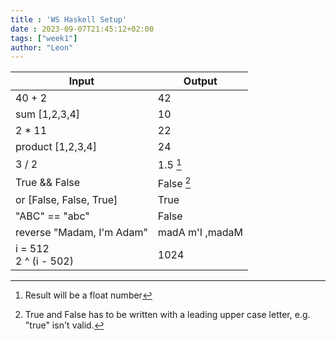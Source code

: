 ```yaml
---
title : 'WS Haskell Setup'
date : 2023-09-07T21:45:12+02:00
tags: ["week1"]
author: "Leon"
---
```


| Input                      | Output          |
|----------------------------|-----------------|
| 40 + 2                     | 42              |
| sum [1,2,3,4]              | 10              |
| 2 * 11                     | 22              |
| product [1,2,3,4]          | 24              |
| 3 / 2                      | 1.5 [^1]        |
| True && False              | False [^2]      |
| or [False, False, True]    | True            |
| "ABC" == "abc"             | False           |
| reverse "Madam, I'm Adam"  | madA m'I ,madaM |
| i = 512 <br/>2 ^ (i - 502) | 1024            |

[^1]: Result will be a float number

[^2]: True and False has to be written with a leading upper case letter, e.g. "true" isn't valid.